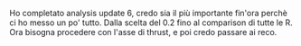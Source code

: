 Ho completato analysis update 6, credo sia il più importante fin'ora perchè ci ho messo un po' tutto. 
Dalla scelta del 0.2 fino al comparison di tutte le R. Ora bisogna procedere con l'asse di thrust, e poi credo passare ai reco.
